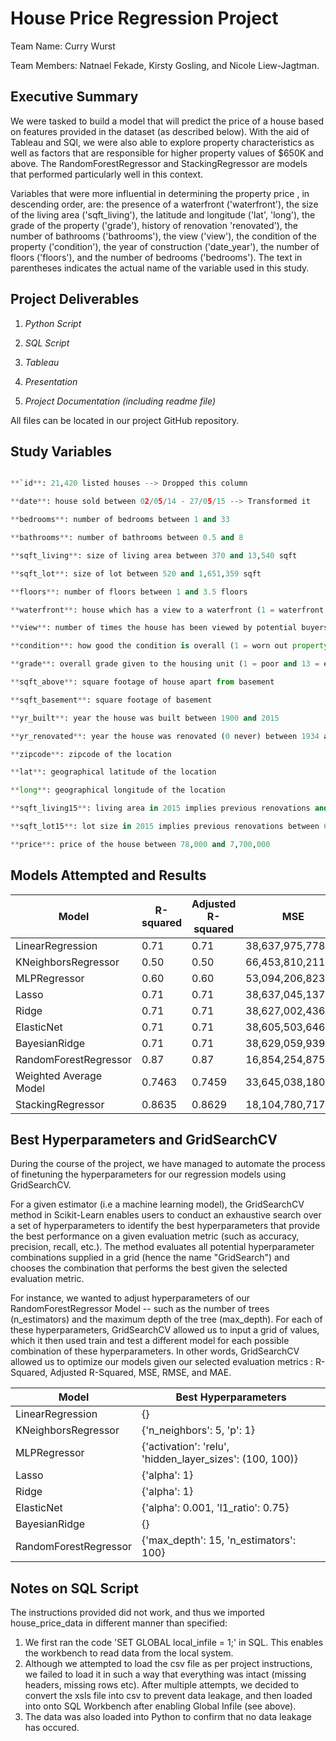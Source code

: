 # House Price Regression Project

Team Name: Curry Wurst


Team Members: Natnael Fekade, Kirsty Gosling, and Nicole Liew-Jagtman.


## Executive Summary

We were tasked to build a model that will predict the price of a house based on features provided in the dataset (as described below). With the aid of Tableau and SQl, we were also able to explore property characteristics as well as factors that are responsible for higher property values of $650K and above. The RandomForestRegressor and StackingRegressor are models that performed particularly well in this context. 

Variables that were more influential in determining the property price , in descending order, are: the presence of a waterfront ('waterfront'), the size of the living area ('sqft_living'), the latitude and longitude ('lat', 'long'), the grade of the property ('grade'), history of renovation 'renovated'), the number of bathrooms ('bathrooms'), the view ('view'), the condition of the property ('condition'), the year of construction ('date_year'), the number of floors ('floors'), and the number of bedrooms ('bedrooms'). The text in parentheses indicates the actual name of the variable used in this study.


## Project Deliverables

1. *Python Script*

2. *SQL Script*

3. *Tableau*

4. *Presentation*

5. *Project Documentation (including readme file)*

All files can be located in our project GitHub repository.



## Study Variables

```python

**`id**: 21,420 listed houses --> Dropped this column

**date**: house sold between 02/05/14 - 27/05/15 --> Transformed it

**bedrooms**: number of bedrooms between 1 and 33

**bathrooms**: number of bathrooms between 0.5 and 8

**sqft_living**: size of living area between 370 and 13,540 sqft

**sqft_lot**: size of lot between 520 and 1,651,359 sqft

**floors**: number of floors between 1 and 3.5 floors

**waterfront**: house which has a view to a waterfront (1 = waterfront and 0 = no waterfront)

**view**: number of times the house has been viewed by potential buyers between 0 and 4 views

**condition**: how good the condition is overall (1 = worn out property and 5 = excellent)

**grade**: overall grade given to the housing unit (1 = poor and 13 = excellent) between 3 and 13

**sqft_above**: square footage of house apart from basement

**sqft_basement**: square footage of basement

**yr_built**: year the house was built between 1900 and 2015

**yr_renovated**: year the house was renovated (0 never) between 1934 and 2015 --> Added a new column called **"renovated"** involving 0 = not renovated and 1 = renovated

**zipcode**: zipcode of the location

**lat**: geographical latitude of the location

**long**: geographical longitude of the location

**sqft_living15**: living area in 2015 implies previous renovations and might have affected the lot size between 399 and 6,210

**sqft_lot15**: lot size in 2015 implies previous renovations between 651 and 871,200

**price**: price of the house between 78,000 and 7,700,000

```

## Models Attempted and Results

|    Model              | R-squared | Adjusted R-squared |          MSE          |       RMSE        |        MAE         |
|----------------------|-----------|--------------------|-----------------------|-------------------|--------------------|
| LinearRegression      |   0.71    |        0.71        | 38,637,975,778.84     |    196,565.45     |    122,050.39      |
| KNeighborsRegressor  |   0.50    |        0.50        | 66,453,810,211.71     |    257,786.37     |    152,036.85      |
| MLPRegressor         |   0.60    |        0.60        | 53,094,206,823.71     |    230,421.80     |    149,299.69      |
| Lasso                |   0.71    |        0.71        | 38,637,045,137.10     |    196,563.08     |    122,047.91      |
| Ridge                |   0.71    |        0.71        | 38,627,002,436.87     |    196,537.53     |    121,994.64      |
| ElasticNet           |   0.71    |        0.71        | 38,605,503,646.56     |    196,482.83     |    121,857.52      |
| BayesianRidge        |   0.71    |        0.71        | 38,629,059,939.74     |    196,542.77     |    122,005.50      |
| RandomForestRegressor|   0.87    |        0.87        | 16,854,254,875.93     |    129,823.94     |     69,962.53      |
| Weighted Average Model| 0.7463   |       0.7459       | 33,645,038,180.38     |    183,425.84     |    107,849.70      |
| StackingRegressor    |  0.8635   |       0.8629       | 18,104,780,717.39     |    134,554.01     |     76,277.79      |


## Best Hyperparameters and GridSearchCV

During the course of the project, we have managed to automate the process of finetuning the hyperparameters for our regression models using GridSearchCV.

For a given estimator (i.e a machine learning model), the GridSearchCV method in Scikit-Learn enables users to conduct an exhaustive search over a set of hyperparameters to identify the best hyperparameters that provide the best performance on a given evaluation metric (such as accuracy, precision, recall, etc.). The method evaluates all potential hyperparameter combinations supplied in a grid (hence the name "GridSearch") and chooses the combination that performs the best given the selected evaluation metric.

For instance, we wanted to adjust hyperparameters of our RandomForestRegressor Model -- such as the number of trees (n_estimators) and the maximum depth of the tree (max_depth). For each of these hyperparameters, GridSearchCV allowed us to input a grid of values, which it then used train and test a different model for each possible combination of these hyperparameters.  In other words, GridSearchCV allowed us to optimize our models given our selected evaluation metrics : R-Squared, Adjusted R-Squared, MSE, RMSE, and MAE.


| Model | Best Hyperparameters |
| --- | --- |
| LinearRegression | {} |
| KNeighborsRegressor | {'n_neighbors': 5, 'p': 1} |
| MLPRegressor | {'activation': 'relu', 'hidden_layer_sizes': (100, 100)} |
| Lasso | {'alpha': 1} |
| Ridge | {'alpha': 1} |
| ElasticNet | {'alpha': 0.001, 'l1_ratio': 0.75} |
| BayesianRidge | {} |
| RandomForestRegressor | {'max_depth': 15, 'n_estimators': 100} |



## Notes on SQL Script

The instructions provided did not work, and thus we imported house_price_data in different manner than specified:

1. We first ran the code 'SET GLOBAL local_infile = 1;' in SQL. This enables the workbench to read data from the local system.
2. Although we attempted to load the csv file as per project instructions, we failed to load it in such a way that everything was intact (missing headers, missing rows etc). After multiple attempts, we decided to convert the xsls file into csv to prevent data leakage, and then loaded into onto SQL Workbench after enabling Global Infile (see above).
3. The data was also loaded into Python to confirm that no data leakage has occured.






```python

```
